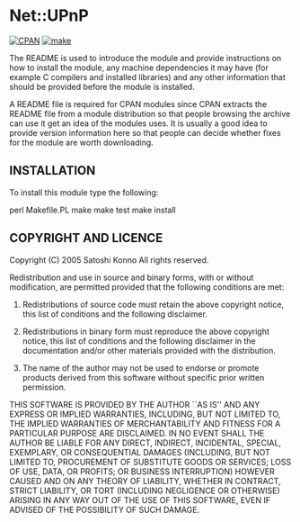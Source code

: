 # Net::UPnP

[![CPAN](https://img.shields.io/cpan/v/Net-UPnP)](https://metacpan.org/pod/Net::UPnP)
[![make](https://github.com/cybergarage/cpan-net-upnp/actions/workflows/make.yml/badge.svg)](https://github.com/cybergarage/cpan-net-upnp/actions/workflows/make.yml)

The README is used to introduce the module and provide instructions on
how to install the module, any machine dependencies it may have (for
example C compilers and installed libraries) and any other information
that should be provided before the module is installed.

A README file is required for CPAN modules since CPAN extracts the
README file from a module distribution so that people browsing the
archive can use it get an idea of the modules uses. It is usually a
good idea to provide version information here so that people can
decide whether fixes for the module are worth downloading.

## INSTALLATION

To install this module type the following:

   perl Makefile.PL
   make
   make test
   make install

## COPYRIGHT AND LICENCE

Copyright (C) 2005 Satoshi Konno
All rights reserved.

Redistribution and use in source and binary forms, with or without 
modification, are permitted provided that the following conditions are met:

1. Redistributions of source code must retain the above copyright notice, 
this list of conditions and the following disclaimer. 

2. Redistributions in binary form must reproduce the above copyright 
notice, this list of conditions and the following disclaimer in the documentation 
and/or other materials provided with the distribution. 

3. The name of the author may not be used to endorse or promote 
products derived from this software without specific prior written permission. 

THIS SOFTWARE IS PROVIDED BY THE AUTHOR ``AS IS'' AND ANY EXPRESS OR 
IMPLIED WARRANTIES, INCLUDING, BUT NOT LIMITED TO, THE IMPLIED 
WARRANTIES OF MERCHANTABILITY AND FITNESS FOR A PARTICULAR 
PURPOSE ARE DISCLAIMED. IN NO EVENT SHALL THE AUTHOR BE LIABLE FOR 
ANY DIRECT, INDIRECT, INCIDENTAL, SPECIAL, EXEMPLARY, OR CONSEQUENTIAL 
DAMAGES (INCLUDING, BUT NOT LIMITED TO, PROCUREMENT OF SUBSTITUTE 
GOODS OR SERVICES; LOSS OF USE, DATA, OR PROFITS; OR BUSINESS 
INTERRUPTION) HOWEVER CAUSED AND ON ANY THEORY OF LIABILITY, 
WHETHER IN CONTRACT, STRICT LIABILITY, OR TORT (INCLUDING NEGLIGENCE OR 
OTHERWISE) ARISING IN ANY WAY OUT OF THE USE OF THIS SOFTWARE, 
EVEN IF ADVISED OF THE POSSIBILITY OF SUCH DAMAGE.

